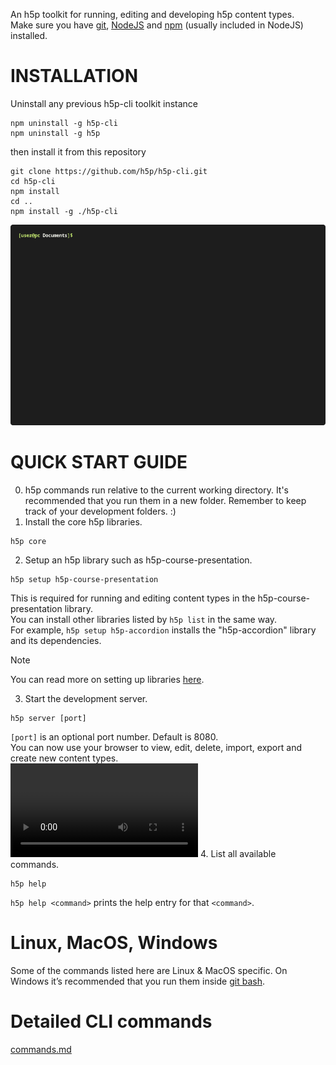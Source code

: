 An h5p toolkit for running, editing and developing h5p content types.  
Make sure you have [git](https://git-scm.com/downloads), [NodeJS](https://nodejs.org/en/download/current) and [npm](https://docs.npmjs.com/downloading-and-installing-node-js-and-npm) (usually included in NodeJS) installed.  

# INSTALLATION

Uninstall any previous h5p-cli toolkit instance
```
npm uninstall -g h5p-cli
npm uninstall -g h5p
```
then install it from this repository
```
git clone https://github.com/h5p/h5p-cli.git
cd h5p-cli
npm install
cd ..
npm install -g ./h5p-cli
```

![installation gif](assets/docs/install.gif)

# QUICK START GUIDE

0. h5p commands run relative to the current working directory. It's recommended that you run them in a new folder. Remember to keep track of your development folders. :)  
1. Install the core h5p libraries.
```
h5p core
```
2. Setup an h5p library such as h5p-course-presentation.
```
h5p setup h5p-course-presentation
```
This is required for running and editing content types in the h5p-course-presentation library.  
You can install other libraries listed by `h5p list` in the same way.  
For example, `h5p setup h5p-accordion` installs the "h5p-accordion" library and its dependencies.  
> [!NOTE]
> You can read more on setting up libraries [here](assets/docs/setup.md).  
3. Start the development server.
```
h5p server [port]
```
`[port]` is an optional port number. Default is 8080.  
You can now use your browser to view, edit, delete, import, export and create new content types.  
<video src="https://github.com/h5p/h5p-cli/assets/5208532/98bff16a-16a1-494c-bfff-11d95ebfe3dd"></video>
4. List all available commands.
```
h5p help
```
`h5p help <command>` prints the help entry for that `<command>`.  

# Linux, MacOS, Windows

Some of the commands listed here are Linux & MacOS specific. On Windows it’s recommended that you run them inside [git bash](https://git-scm.com/download/win).  

# Detailed CLI commands

[commands.md](assets/docs/commands.md)
